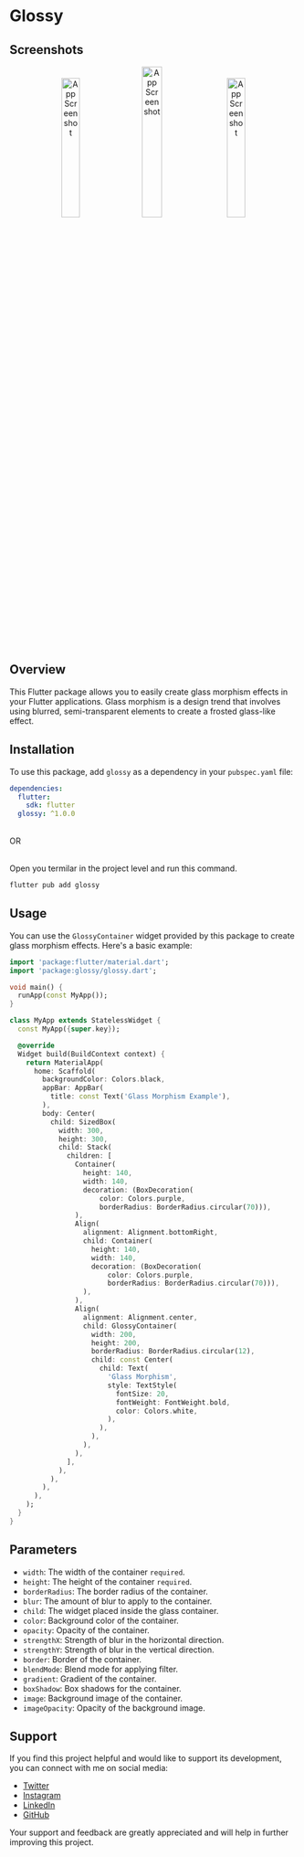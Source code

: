 <h1 align="centre">Glossy</h1>

## Screenshots
<p align="center">
<img src="https://firebasestorage.googleapis.com/v0/b/gamaru-mobile-app.appspot.com/o/Screenshot_20240210-130534_Gamaru~2.png?alt=media&token=59cf2608-4e4e-47c2-99b2-8efd76c44fe7" alt="App Screenshot" style="width: 25%; margin-right: 10px;">
  <img src="https://firebasestorage.googleapis.com/v0/b/gamaru-mobile-app.appspot.com/o/Screenshot%20from%202024-02-10%2015-36-04.png?alt=media&token=6269e946-6913-40ac-a4c3-0bf72b5c3f2e" alt="App Screenshot" style="width: 26%; margin-right: 10px;">
<img src="https://firebasestorage.googleapis.com/v0/b/gamaru-mobile-app.appspot.com/o/Screenshot_20240210-130540_Gamaru~2.png?alt=media&token=89cc7b23-e009-4d04-a7ad-91c78f44a86f" alt="App Screenshot" style="width: 25%; margin-left: 5px;">
  
</p>

## Overview

This Flutter package allows you to easily create glass morphism effects in your Flutter applications. Glass morphism is a design trend that involves using blurred, semi-transparent elements to create a frosted glass-like effect.

## Installation

To use this package, add `glossy` as a dependency in your `pubspec.yaml` file:

```yaml
dependencies:
  flutter:
    sdk: flutter
  glossy: ^1.0.0
```
<br>
OR
<br>
<br>
<p>
Open you termilar in the project level and run this command.
  
</p>



```bash
flutter pub add glossy
```
## Usage

You can use the `GlossyContainer` widget provided by this package to create glass morphism effects. Here's a basic example:

```dart
import 'package:flutter/material.dart';
import 'package:glossy/glossy.dart';

void main() {
  runApp(const MyApp());
}

class MyApp extends StatelessWidget {
  const MyApp({super.key});

  @override
  Widget build(BuildContext context) {
    return MaterialApp(
      home: Scaffold(
        backgroundColor: Colors.black,
        appBar: AppBar(
          title: const Text('Glass Morphism Example'),
        ),
        body: Center(
          child: SizedBox(
            width: 300,
            height: 300,
            child: Stack(
              children: [
                Container(
                  height: 140,
                  width: 140,
                  decoration: (BoxDecoration(
                      color: Colors.purple,
                      borderRadius: BorderRadius.circular(70))),
                ),
                Align(
                  alignment: Alignment.bottomRight,
                  child: Container(
                    height: 140,
                    width: 140,
                    decoration: (BoxDecoration(
                        color: Colors.purple,
                        borderRadius: BorderRadius.circular(70))),
                  ),
                ),
                Align(
                  alignment: Alignment.center,
                  child: GlossyContainer(
                    width: 200,
                    height: 200,
                    borderRadius: BorderRadius.circular(12),
                    child: const Center(
                      child: Text(
                        'Glass Morphism',
                        style: TextStyle(
                          fontSize: 20,
                          fontWeight: FontWeight.bold,
                          color: Colors.white,
                        ),
                      ),
                    ),
                  ),
                ),
              ],
            ),
          ),
        ),
      ),
    );
  }
}
```
## Parameters

- `width`: The width of the container `required`.
- `height`: The height of the container `required`.
- `borderRadius`: The border radius of the container.
- `blur`: The amount of blur to apply to the container.
- `child`: The widget placed inside the glass container.
- `color`: Background color of the container.
- `opacity`: Opacity of the container.
- `strengthX`: Strength of blur in the horizontal direction.
- `strengthY`: Strength of blur in the vertical direction.
- `border`: Border of the container.
- `blendMode`: Blend mode for applying filter.
- `gradient`: Gradient of the container.
- `boxShadow`: Box shadows for the container.
- `image`: Background image of the container.
- `imageOpacity`: Opacity of the background image.

## Support

If you find this project helpful and would like to support its development, you can connect with me on social media:

- [Twitter](https://twitter.com/byteberg)
- [Instagram](https://www.instagram.com/byteberg?igsh=MThrNWNoY2t0ZjNocQ==)
- [LinkedIn](https://www.linkedin.com/in/joy-sarkar-667b47218/)
- [GitHub](https://github.com/joysarkar18)

Your support and feedback are greatly appreciated and will help in further improving this project.



